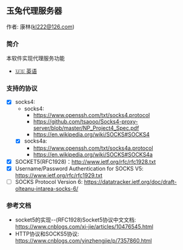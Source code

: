 ## 玉兔代理服务器
作者: 康林(kl222@126.com)

### 简介

本软件实现代理服务功能

- [ :us: 英语](README.md)
  
### 支持的协议

- [x] socks4: 
  + socks4:
    - https://www.openssh.com/txt/socks4.protocol
    - https://github.com/tsaooo/Socks4-proxy-server/blob/master/NP_Project4_Spec.pdf
    - https://en.wikipedia.org/wiki/SOCKS#SOCKS4
  + [x] socks4a:
    - https://www.openssh.com/txt/socks4a.protocol
    - https://en.wikipedia.org/wiki/SOCKS#SOCKS4a
- [x] SOCKET5(RFC1928)：http://www.ietf.org/rfc/rfc1928.txt
- [x] Username/Password Authentication for SOCKS V5: https://www.ietf.org/rfc/rfc1929.txt
- [ ] SOCKS Protocol Version 6: https://datatracker.ietf.org/doc/draft-olteanu-intarea-socks-6/

### 参考文档

- socket5的实现--(RFC1928)Socket5协议中文文档: https://www.cnblogs.com/xi-jie/articles/10476545.html
- HTTP协议和SOCKS5协议: https://www.cnblogs.com/yinzhengjie/p/7357860.html
